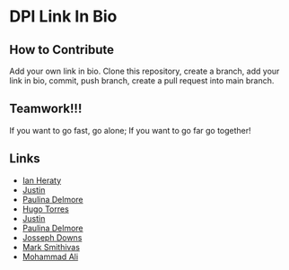 # DPI Link In Bio

## How to Contribute
Add your own link in bio. Clone this repository, create a branch, add your link in bio, commit, push branch, create a pull request into main branch.

## Teamwork!!!
 If you want to go fast, go alone; If you want to go far go together!

## Links
* [Ian Heraty](https://heratyian.github.io)
* [Justin](https://justin1111111111.github.io/)
* [Paulina Delmore](https://pdelmore.github.io/)
* [Hugo Torres](https://www.freegeek.org/computer-adoption)
* [Justin](https://justin1111111111.github.io/)
* [Paulina Delmore](https://pdelmore.github.io/)
* [Josseph Downs](https://jdowns525.github.io/)
* [Mark Smithivas](https://msmithivas.github.io/)
* [Mohammad Ali](https://github.com/karimi65)


